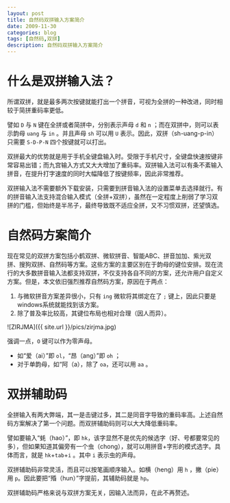 ```yaml
---
layout: post
title: 自然码双拼输入方案简介
date: 2009-11-30
categories: blog
tags: [自然码,双拼]
description: 自然码双拼输入方案简介
---
```


# 什么是双拼输入法？

所谓双拼，就是最多两次按键就能打出一个拼音，可视为全拼的一种改进，同时相较于简拼重码率更低。

譬如 `D` 与 `N` 键在全拼或者简拼中，分别表示声母 `d` 和 `n` ；而在双拼中，则可以表示韵母 `uang` 与 `in` 。并且声母 `sh` 可以用 `U` 表示。因此，双拼（sh-uang-p-in）只需要 `S-D-P-N` 四个按键就可以打出。

双拼最大的优势就是用于手机全键盘输入时。受限于手机尺寸，全键盘快速按键非常容易出错；而九宫输入方式又大大增加了重码率。双拼输入法可以有条不紊输入拼音，在提升打字速度的同时大幅降低了按键频率，因此非常推荐。

双拼输入法不需要额外下载安装，只需要到拼音输入法的设置菜单去选择就行。有的拼音输入法支持混合输入模式（全拼+双拼），虽然在一定程度上削弱了学习双拼的门槛，但始终是半吊子，最终导致既不适应全拼，又不习惯双拼，还望慎选。

# 自然码方案简介

现在常见的双拼方案包括小鹤双拼、微软拼音、智能ABC、拼音加加、紫光双拼、搜狗双拼、自然码等方案。这些方案的主要区别在于韵母的键位安排。现在流行的大多数拼音输入法都支持双拼，不仅支持各自不同的方案，还允许用户自定义方案。但是，本文依旧强烈推荐自然码方案，原因在于两点：

1. 与微软拼音方案差异很小，只有 `ing` 微软将其绑定在了 `;` 键上，因此只要是windows系统就能找到该方案。
2. 除了普及率比较高，其键位布局也相对合理（因人而异）。

![ZIRJMA]({{ site.url }}/pics/zirjma.jpg)

强调一点，`O` 键可以作为零声母。

- 如“爱（ai）”即 `ol`，“昂（ang）”即 `oh` ；
- 对于单韵母，如“阿（a），除了 `oa`，还可以用 `aa` 。

# 双拼辅助码

全拼输入有两大弊端，其一是击键过多，其二是同音字导致的重码率高。上述自然码方案解决了第一个问题。而双拼辅助码则可以大大降低重码率。

譬如要输入“蚝（hao）”，即 `hk`，该字显然不是优先的候选字（好、号都要常见的多），但如果知道其偏旁有一个虫（chong），就可以用拼音+字形的模式选字。具体而言，就是 `hk`+`tab`+`i` 。其中 `i` 表示虫的声母。

双拼辅助码非常灵活，而且可以按笔画顺序输入。如横（heng）用 `h` ，撇（pie）用 `p`。因此要把“殙（hun）”字提前，其辅助码就是 `hp`。

双拼辅助码严格来说与双拼方案无关，因输入法而异，在此不再赘述。